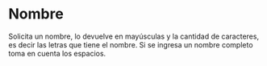 # Nombre
Solicita un nombre, lo devuelve en mayúsculas y la cantidad de caracteres, es decir las letras que tiene el nombre. Si se ingresa un nombre completo toma en cuenta los espacios.
